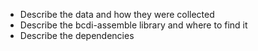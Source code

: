 * Describe the data and how they were collected
* Describe the bcdi-assemble library and where to find it
* Describe the dependencies


